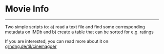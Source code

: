 # Movie Info
---

Two simple scripts to:
a) read a text file and find some corresponding metadata on IMDb and
b) create a table that can be sorted for e.g. ratings

If you are interested, you can read more about it on [grndng.de/til/cinemagoer](https://grndng.de/til/cinemagoer/)